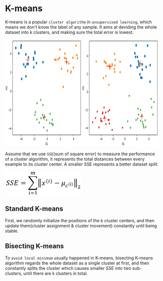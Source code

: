 # K-means

K-means is a popular `cluster algorithm` in `unsupervised learning`, which means we don't know the label of any sample. It aims at deviding the whole dataset into k clusters, and making sure the total error is lowest.

<img width='950' height='353' src="https://github.com/Kobeyond/Codes-for-Machine-Learning/blob/master/K-means/data/kmeans.png"/>


Assume that we use `SSE`(sum of square error) to measure the performance of a cluster algorithm, it represents the total distances between every example to its cluster center. A smaller SSE represents a better dataset split:

<img width='250' height='80' src="https://github.com/Kobeyond/Codes-for-Machine-Learning/blob/master/K-means/data/formular.png"/>



## Standard K-means

First, we randomly initialize the positions of the k cluster centers, and then update them(cluster assignment & cluster movement) constantly until being stable. 

## Bisecting K-means

To `avoid local minimum` usually happened in K-means, bisecting K-means algorithm regards the whole dataset as a single cluster at first, and then constantly splits the cluster which causes smaller SSE into two sub-clusters, until there are k clusters in total.




